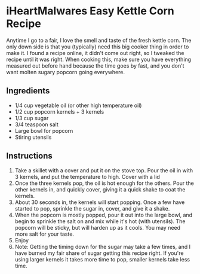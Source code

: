 # iHeartMalwares Easy Kettle Corn Recipe

Anytime I go to a fair, I love the smell and taste of the fresh kettle
corn. The only down side is that you (typically) need this big cooker
thing in order to make it. I found a recipe online, it didn't come out
right, so I tweaked the recipe until it was right. When cooking this,
make sure you have everything measured out before hand because the time
goes by fast, and you don't want molten sugary popcorn going everywhere.

## Ingredients

- 1/4 cup vegetable oil (or other high temperature oil)
- 1/2 cup popcorn kernels + 3 kernels
- 1/3 cup sugar
- 3/4 teaspoon salt
- Large bowl for popcorn
- Stiring utensils

## Instructions

1. Take a skillet with a cover and put it on the stove top. Pour the
   oil in with 3 kernels, and put the temperature to high. Cover with a
   lid
2. Once the three kernels pop, the oil is hot enough for the others.
   Pour the other kernels in, and quickly cover, giving it a quick
   shake to coat the kernels.
3. About 30 seconds in, the kernels will start popping. Once a few have
   started to pop, sprinkle the sugar in, cover, and give it a shake.
4. When the popcorn is mostly popped, pour it out into the large bowl,
   and begin to sprinkle the salt on and mix while it's hot (with
   utensils). The popcorn will be sticky, but will harden up as it
   cools. You may need more salt for your taste.
5. Enjoy
6. Note: Getting the timing down for the sugar may take a few times,
   and I have burned my fair share of sugar getting this recipe right.
   If you're using larger kernels it takes more time to pop, smaller
   kernels take less time.

